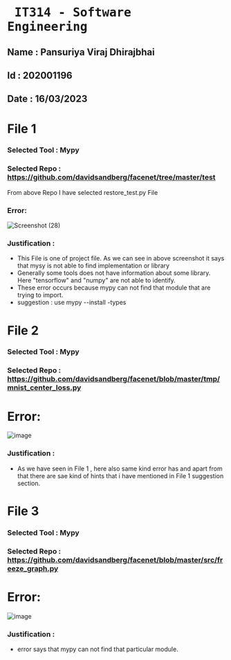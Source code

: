 # <pre>     IT314 - Software Engineering    </pre> 

## Name : Pansuriya Viraj Dhirajbhai
## Id : 202001196
## Date : 16/03/2023

# File 1
### Selected Tool : Mypy
### Selected Repo : https://github.com/davidsandberg/facenet/tree/master/test
From above Repo I have selected restore_test.py File


### Error: 

![Screenshot (28)](https://user-images.githubusercontent.com/75216559/225573992-616518cc-1c20-47e4-a924-c439fed43c5f.png)


### Justification : 
* This File is one of project file. As we can see in above screenshot it says that mysy is not able to find implementation or library
* Generally some tools does not have information about some library. Here "tensorflow" and "numpy" are not able to identify.
* These error occurs because mypy can not find that module that are trying to import.
* suggestion : use mypy --install -types


# File 2

### Selected Tool : Mypy
### Selected Repo : https://github.com/davidsandberg/facenet/blob/master/tmp/mnist_center_loss.py

# Error:

![image](https://user-images.githubusercontent.com/75216559/225578160-07bf7b43-3ac1-4129-ba06-78cf8ee00069.png)

### Justification : 

* As we have seen in File 1 , here also same kind error has and apart from that there are sae kind of hints that i have mentioned in File 1 suggestion section.

# File 3

### Selected Tool : Mypy
### Selected Repo : https://github.com/davidsandberg/facenet/blob/master/src/freeze_graph.py


# Error:

![image](https://user-images.githubusercontent.com/75216559/225580629-7b4a56a3-4898-4459-ae7e-562d8ce29e3c.png)

### Justification : 

* error says that mypy can not find that particular module. 

